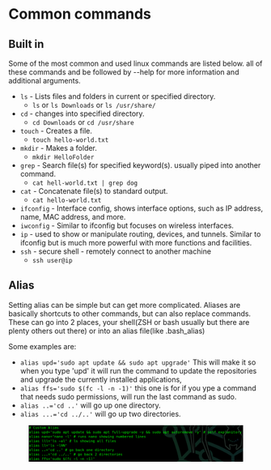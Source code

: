 # Common commands

## Built in

Some of the most common and used linux commands are listed below. all of these commands and be followed by --help for more information and additional arguments.

* `ls` - Lists files and folders in current or specified directory.
  * `ls` or `ls Downloads` or `ls /usr/share/`
* `cd` - changes into specified directory.
  * `cd Downloads` or `cd /usr/share`
* `touch` - Creates a file.
  * `touch hello-world.txt`
* `mkdir` - Makes a folder.
  * `mkdir HelloFolder`
* `grep` - Search file(s) for specified keyword(s). usually piped into another command.
  * `cat hell-world.txt | grep dog`
* `cat` - Concatenate file(s) to standard output.
  * `cat hello-world.txt`
* `ifconfig` - Interface config, shows interface options, such as IP address, name, MAC address, and more.
* `iwconfig` - Similar to ifconfig but focuses on wireless interfaces.
* `ip` - used to show or manipulate routing, devices, and tunnels. Similar to ifconfig but is much more powerful with more functions and facilities.
* `ssh` - secure shell - remotely connect to another machine
  * `ssh user@ip`

## Alias

Setting alias can be simple but can get more complicated. Aliases are basically shortcuts to other commands, but can also replace commands. These can go into 2 places, your shell(ZSH or bash usually but there are plenty others out there) or into an alias file(like .bash\_alias)

Some examples are:

* `alias upd='sudo apt update && sudo apt upgrade'` This will make it so when you type 'upd' it will run the command to update the repositories and upgrade the currently installed applications,
* `alias ffs='sudo $(fc -l -n -1)'` this one is for if you ype a command that needs sudo permissions, will run the last command as sudo.
* `alias ..='cd ..'` will go up one directory.
* `alias ...='cd ../..'` will go up two directories.

<figure><img src="../../.gitbook/assets/image (1).png" alt=""><figcaption></figcaption></figure>

